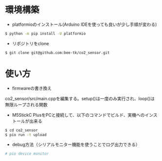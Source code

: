 # 環境構築
* platformioのインストール(Arduino IDEを使っても良いが少し手順が変わる)
```bash
$ python -m pip install -U platformio
```

* リポジトリをclone
```bash
$ git clone git@github.com:bee-tk/co2_sensor.git
```

# 使い方
* firmwareの書き換え

co2_sensor/src/main.cppを編集する。setup()は一度のみ実行され、loop()は無限ループされる関数

* M5StickC PlusをPCと接続して、以下のコマンドでビルド、実機へのインストールが出来る
```bash
$ cd co2_sensor
$ pio run -t upload
```

* debug方法（シリアルモニター機能を使うことでログ出力できる）
```bash
# pio device monitor
```
